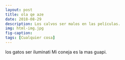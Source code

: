 ```yaml
---
layout: post
title: ola qe aze
date: 2018-08-29
description: Los calvos ser malos en las películas.
img: html-img.jpg 
fig-caption: 
tags: [Cualquier cosa]
---
```


los gatos ser iluminati
Mi coneja es la mas guapi.
